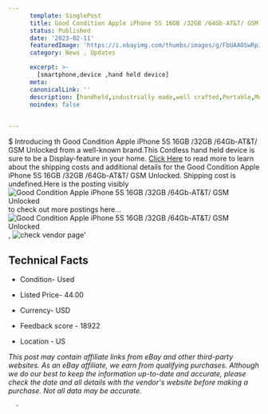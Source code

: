 ```yaml
---
      template: SinglePost
      title: Good Condition Apple iPhone 5S 16GB /32GB /64Gb-AT&T/ GSM Unlocked
      status: Published
      date: '2023-02-11'
      featuredImage: 'https://i.ebayimg.com/thumbs/images/g/FbUAAOSwRp1hJwLI/s-l225.jpg'
      category: News , Updates

      excerpt: >-
        [smartphone,device ,hand held device]
      meta:
      canonicalLink: ''
      description: [handheld,industrially made,well crafted,Portable,Mobile,Compact,Convenient,Lightweight,Maneuverable,Man-portable,Miniature,Carriable,Hand-held,Light,Holdable,Transportable,Mobile device,Pocket-sized,On-the-go,Wireless,Cordless,Compact size,Convenient size, smartphone,device ,hand held device]
      noindex: false
      

---
```

$
      Introducing th Good Condition Apple iPhone 5S 16GB /32GB /64Gb-AT&T/ GSM Unlocked from a well-known brand.This Cordless hand held device is sure to be a Display-feature in your home. [Click Here](https://www.ebay.com/itm/165191958397?hash=item2676353f7d%3Ag%3AFbUAAOSwRp1hJwLI&mkevt=1&mkcid=1&mkrid=711-53200-19255-0&campid=%253CePNCampaignId%253E&customid=%253CreferenceId%253E&toolid=10049) to read more to learn about the shipping costs and additional details for the Good Condition Apple iPhone 5S 16GB /32GB /64Gb-AT&T/ GSM Unlocked. Shipping cost is undefined.Here is the posting visibly ![Good Condition Apple iPhone 5S 16GB /32GB /64Gb-AT&T/ GSM Unlocked](https://i.ebayimg.com/thumbs/images/g/FbUAAOSwRp1hJwLI/s-l225.jpg) to check out more postings here... ![Good Condition Apple iPhone 5S 16GB /32GB /64Gb-AT&T/ GSM Unlocked](https://i.ebayimg.com/images/g/FbUAAOSwRp1hJwLI/s-l1200.jpg), ![check vendor page]()'

      

 ## Technical Facts 



     
      

 - Condition- Used 


      

 - Listed Price- 44.00 


      

 - Currency- USD 


      

 - Feedback score - 18922 


      

 - Location - US 


      
      

 *_This post may contain affiliate links from eBay and other third-party websites. As an eBay affiliate, we earn from qualifying purchases. Although we do our best to keep the information up-to-date and accurate, please check the date and all details with the vendor's website before making a purchase. Not all data may be accurate._*




      -
